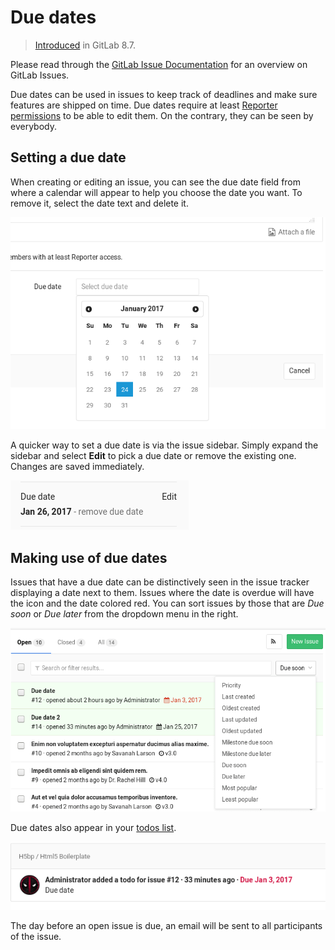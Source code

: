 # Due dates

> [Introduced][ce-3614] in GitLab 8.7.

Please read through the [GitLab Issue Documentation](index.md) for an overview on GitLab Issues.

Due dates can be used in issues to keep track of deadlines and make sure
features are shipped on time. Due dates require at least [Reporter permissions][permissions]
to be able to edit them. On the contrary, they can be seen by everybody.

## Setting a due date

When creating or editing an issue, you can see the due date field from where
a calendar will appear to help you choose the date you want. To remove it,
select the date text and delete it.

![Create a due date](img/due_dates_create.png)

A quicker way to set a due date is via the issue sidebar. Simply expand the
sidebar and select **Edit** to pick a due date or remove the existing one.
Changes are saved immediately.

![Edit a due date via the sidebar](img/due_dates_edit_sidebar.png)

## Making use of due dates

Issues that have a due date can be distinctively seen in the issue tracker
displaying a date next to them. Issues where the date is overdue will have
the icon and the date colored red. You can sort issues by those that are
_Due soon_ or _Due later_ from the dropdown menu in the right.

![Issues with due dates in the issues index page](img/due_dates_issues_index_page.png)

Due dates also appear in your [todos list](../../../workflow/todos.md).

![Issues with due dates in the todos](img/due_dates_todos.png)

The day before an open issue is due, an email will be sent to all participants
of the issue.

[ce-3614]: https://gitlab.com/gitlab-org/gitlab-ce/merge_requests/3614
[permissions]: ../../permissions.md#project
